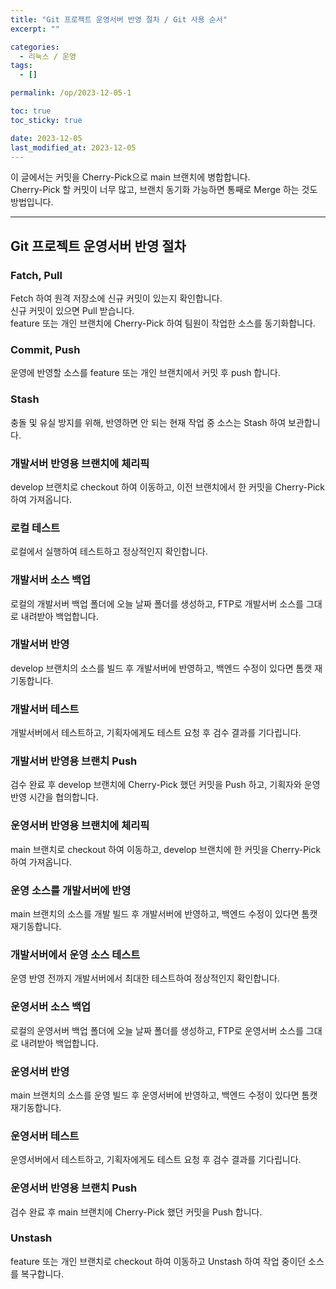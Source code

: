 ```yaml
---
title: "Git 프로젝트 운영서버 반영 절차 / Git 사용 순서"
excerpt: ""

categories:
  - 리눅스 / 운영
tags:
  - []

permalink: /op/2023-12-05-1

toc: true
toc_sticky: true

date: 2023-12-05
last_modified_at: 2023-12-05
---
```


이 글에서는 커밋을 Cherry-Pick으로 main 브랜치에 병합합니다.  
Cherry-Pick 할 커밋이 너무 많고, 브랜치 동기화 가능하면 통째로 Merge 하는 것도 방법입니다.

---

## Git 프로젝트 운영서버 반영 절차

### Fatch, Pull
Fetch 하여 원격 저장소에 신규 커밋이 있는지 확인합니다.  
신규 커밋이 있으면 Pull 받습니다.  
feature 또는 개인 브랜치에 Cherry-Pick 하여 팀원이 작업한 소스를 동기화합니다.

### Commit, Push
운영에 반영할 소스를 feature 또는 개인 브랜치에서 커밋 후 push 합니다.

### Stash
충돌 및 유실 방지를 위해, 반영하면 안 되는 현재 작업 중 소스는 Stash 하여 보관합니다.

### 개발서버 반영용 브랜치에 체리픽
develop 브랜치로 checkout 하여 이동하고, 이전 브랜치에서 한 커밋을 Cherry-Pick 하여 가져옵니다.

### 로컬 테스트
로컬에서 실행하여 테스트하고 정상적인지 확인합니다.

### 개발서버 소스 백업
로컬의 개발서버 백업 폴더에 오늘 날짜 폴더를 생성하고, FTP로 개발서버 소스를 그대로 내려받아 백업합니다.

### 개발서버 반영
develop 브랜치의 소스를 빌드 후 개발서버에 반영하고, 백엔드 수정이 있다면 톰캣 재기동합니다.

### 개발서버 테스트
개발서버에서 테스트하고, 기획자에게도 테스트 요청 후 검수 결과를 기다립니다.

### 개발서버 반영용 브랜치 Push
검수 완료 후 develop 브랜치에 Cherry-Pick 했던 커밋을 Push 하고, 기획자와 운영 반영 시간을 협의합니다.

### 운영서버 반영용 브랜치에 체리픽
main 브랜치로 checkout 하여 이동하고, develop 브랜치에 한 커밋을 Cherry-Pick 하여 가져옵니다.

### 운영 소스를 개발서버에 반영
main 브랜치의 소스를 개발 빌드 후 개발서버에 반영하고, 백엔드 수정이 있다면 톰캣 재기동합니다.

### 개발서버에서 운영 소스 테스트
운영 반영 전까지 개발서버에서 최대한 테스트하여 정상적인지 확인합니다.

### 운영서버 소스 백업
로컬의 운영서버 백업 폴더에 오늘 날짜 폴더를 생성하고, FTP로 운영서버 소스를 그대로 내려받아 백업합니다.

### 운영서버 반영
main 브랜치의 소스를 운영 빌드 후 운영서버에 반영하고, 백엔드 수정이 있다면 톰캣 재기동합니다.

### 운영서버 테스트
운영서버에서 테스트하고, 기획자에게도 테스트 요청 후 검수 결과를 기다립니다.

### 운영서버 반영용 브랜치 Push
검수 완료 후 main 브랜치에 Cherry-Pick 했던 커밋을 Push 합니다.

### Unstash
feature 또는 개인 브랜치로 checkout 하여 이동하고 Unstash 하여 작업 중이던 소스를 복구합니다.